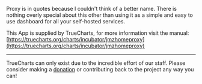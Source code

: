 Proxy is in quotes because I couldn't think of a better name. There is nothing overly special about this other than using it as a simple and easy to use dashboard for all your self-hosted services.

This App is supplied by TrueCharts, for more information visit the manual: [https://truecharts.org/charts/incubator/jmzhomeproxy](https://truecharts.org/charts/incubator/jmzhomeproxy)

---

TrueCharts can only exist due to the incredible effort of our staff.
Please consider making a [donation](https://truecharts.org/about/sponsor) or contributing back to the project any way you can!
